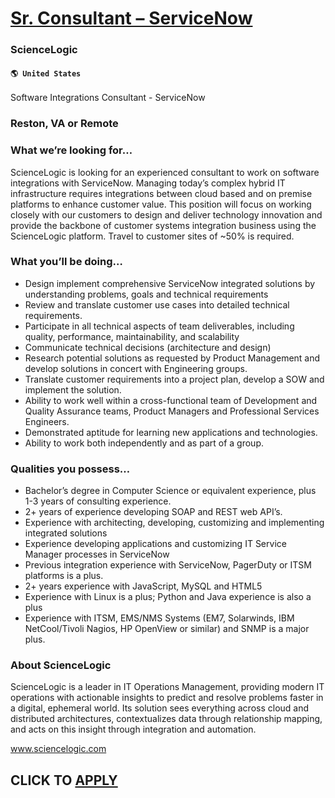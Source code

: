 # [Sr. Consultant – ServiceNow](https://www.remotewlb.com/apply/sr-consultant-servicenow)  
### ScienceLogic  
#### `🌎 United States`  

Software Integrations Consultant - ServiceNow

### Reston, VA or Remote

### What we’re looking for…

ScienceLogic is looking for an experienced consultant to work on software integrations with ServiceNow. Managing today’s complex hybrid IT infrastructure requires integrations between cloud based and on premise platforms to enhance customer value. This position will focus on working closely with our customers to design and deliver technology innovation and provide the backbone of customer systems integration business using the ScienceLogic platform. Travel to customer sites of ~50% is required.

### What you’ll be doing…

  * Design implement comprehensive ServiceNow integrated solutions by understanding problems, goals and technical requirements
  * Review and translate customer use cases into detailed technical requirements.
  * Participate in all technical aspects of team deliverables, including quality, performance, maintainability, and scalability
  * Communicate technical decisions (architecture and design)
  * Research potential solutions as requested by Product Management and develop solutions in concert with Engineering groups.
  * Translate customer requirements into a project plan, develop a SOW and implement the solution.
  * Ability to work well within a cross-functional team of Development and Quality Assurance teams, Product Managers and Professional Services Engineers.
  * Demonstrated aptitude for learning new applications and technologies.
  * Ability to work both independently and as part of a group. 

### Qualities you possess…

  * Bachelor’s degree in Computer Science or equivalent experience, plus 1-3 years of consulting experience.
  * 2+ years of experience developing SOAP and REST web API’s.
  * Experience with architecting, developing, customizing and implementing integrated solutions
  * Experience developing applications and customizing IT Service Manager processes in ServiceNow
  * Previous integration experience with ServiceNow, PagerDuty or ITSM platforms is a plus.
  * 2+ years experience with JavaScript, MySQL and HTML5
  * Experience with Linux is a plus; Python and Java experience is also a plus
  * Experience with ITSM, EMS/NMS Systems (EM7, Solarwinds, IBM NetCool/Tivoli Nagios, HP OpenView or similar) and SNMP is a major plus.

### About ScienceLogic

ScienceLogic is a leader in IT Operations Management, providing modern IT operations with actionable insights to predict and resolve problems faster in a digital, ephemeral world. Its solution sees everything across cloud and distributed architectures, contextualizes data through relationship mapping, and acts on this insight through integration and automation.

www.sciencelogic.com

  
## CLICK TO [APPLY](https://www.remotewlb.com/apply/sr-consultant-servicenow)

